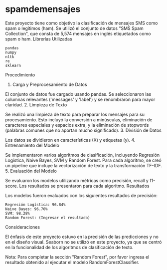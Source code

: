 # spamdemensajes
Este proyecto tiene como objetivo la clasificación de mensajes SMS como spam o legítimos (ham). Se utilizó el conjunto de datos "SMS Spam Collection", que consta de 5,574 mensajes en inglés etiquetados como spam o ham.
Librerías Utilizadas

    pandas
    numpy
    nltk
    re
    sklearn

Procedimiento
1. Carga y Preprocesamiento de Datos

El conjunto de datos fue cargado usando pandas. Se seleccionaron las columnas relevantes ('messages' y 'label') y se renombraron para mayor claridad.
2. Limpieza de Texto

Se realizó una limpieza de texto para preparar los mensajes para su procesamiento. Esto incluyó la conversión a minúsculas, eliminación de caracteres especiales y espacios extra, y la eliminación de stopwords (palabras comunes que no aportan mucho significado).
3. División de Datos

Los datos se dividieron en características (X) y etiquetas (y).
4. Entrenamiento del Modelo

Se implementaron varios algoritmos de clasificación, incluyendo Regresión Logística, Naive Bayes, SVM y Random Forest. Para cada algoritmo, se creó un pipeline que incluye la vectorización de texto y la transformación TF-IDF.
5. Evaluación del Modelo

Se evaluaron los modelos utilizando métricas como precisión, recall y f1-score. Los resultados se presentaron para cada algoritmo.
Resultados

Los modelos fueron evaluados con los siguientes resultados de precisión:

    Regresión Logística: 96.84%
    Naive Bayes: 96.70%
    SVM: 98.28%
    Random Forest: (Ingresar el resultado)

Consideraciones

El énfasis de este proyecto estuvo en la precisión de las predicciones y no en el diseño visual. Seaborn no se utilizó en este proyecto, ya que se centró en la funcionalidad de los algoritmos de clasificación de texto.

Nota: Para completar la sección "Random Forest", por favor ingresa el resultado obtenido al ejecutar el modelo RandomForestClassifier.
